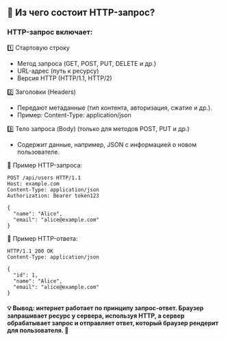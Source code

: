 ## 📩 Из чего состоит HTTP-запрос?
### HTTP-запрос включает:

1️⃣ Стартовую строку
- Метод запроса (GET, POST, PUT, DELETE и др.)
- URL-адрес (путь к ресурсу)
- Версия HTTP (HTTP/1.1, HTTP/2)

2️⃣ Заголовки (Headers)
- Передают метаданные (тип контента, авторизация, сжатие и др.).
- Пример: Content-Type: application/json

3️⃣ Тело запроса (Body) (только для методов POST, PUT и др.)
- Содержит данные, например, JSON с информацией о новом пользователе.

📌 Пример HTTP-запроса:
```console
POST /api/users HTTP/1.1  
Host: example.com  
Content-Type: application/json  
Authorization: Bearer token123  

{
  "name": "Alice",
  "email": "alice@example.com"
}
```

📌 Пример HTTP-ответа:
```console
HTTP/1.1 200 OK  
Content-Type: application/json  

{
  "id": 1,
  "name": "Alice",
  "email": "alice@example.com"
}
```

#### 💡 Вывод: интернет работает по принципу запрос-ответ. Браузер запрашивает ресурс у сервера, используя HTTP, а сервер обрабатывает запрос и отправляет ответ, который браузер рендерит для пользователя. 🚀
